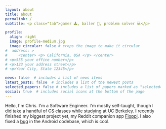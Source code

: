 ```yaml
---
layout: about
title: about
permalink: /
subtitle: <p class="tab">gamer 🕹️, baller 🏀, problem solver 💻</p>

profile:
  align: right
  image: profile-medium.jpg
  image_circular: false # crops the image to make it circular
#  address: >
#     <center> <p> California, USA </p> </center>
# <p>555 your office number</p>
# <p>123 your address street</p>
# <p>Your City, State 12345</p>

news: false  # includes a list of news items
latest_posts: false  # includes a list of the newest posts
selected_papers: false # includes a list of papers marked as "selected={true}"
social: true  # includes social icons at the bottom of the page
---
```


Hello, I'm Chris. I'm a Software Engineer. I'm mostly self-taught, though I did take a handful of CS classes while studying at UC Berkeley. I recently finished my biggest project yet, my Reddit companion app [Floppi](/projects/floppi). I also fixed a [bug](https://android-review.googlesource.com/c/platform/frameworks/support/+/2163645) in the Android codebase, which is cool.
